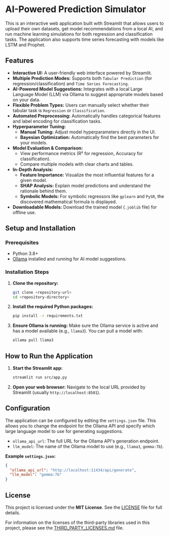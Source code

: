 # AI-Powered Prediction Simulator

This is an interactive web application built with Streamlit that allows users to upload their own datasets, get model recommendations from a local AI, and run machine learning simulations for both regression and classification tasks. The application also supports time series forecasting with models like LSTM and Prophet.

## Features

- **Interactive UI:** A user-friendly web interface powered by Streamlit.
- **Multiple Prediction Modes:** Supports both `Tabular Prediction` (for regression/classification) and `Time Series Forecasting`.
- **AI-Powered Model Suggestions:** Integrates with a local Large Language Model (LLM) via Ollama to suggest appropriate models based on your data.
- **Flexible Problem Types:** Users can manually select whether their tabular task is `Regression` or `Classification`.
- **Automated Preprocessing:** Automatically handles categorical features and label encoding for classification tasks.
- **Hyperparameter Tuning:**
  - **Manual Tuning:** Adjust model hyperparameters directly in the UI.
  - **Bayesian Optimization:** Automatically find the best parameters for your models.
- **Model Evaluation & Comparison:**
  - View performance metrics (R² for regression, Accuracy for classification).
  - Compare multiple models with clear charts and tables.
- **In-Depth Analysis:**
  - **Feature Importance:** Visualize the most influential features for a given model.
  - **SHAP Analysis:** Explain model predictions and understand the rationale behind them.
  - **Symbolic Models:** For symbolic regressors like `gplearn` and `PySR`, the discovered mathematical formula is displayed.
- **Downloadable Models:** Download the trained model (`.joblib` file) for offline use.

## Setup and Installation

### Prerequisites

- Python 3.8+
- [Ollama](https://ollama.ai/) installed and running for AI model suggestions.

### Installation Steps

1.  **Clone the repository:**
    ```bash
    git clone <repository-url>
    cd <repository-directory>
    ```

2.  **Install the required Python packages:**
    ```bash
    pip install -r requirements.txt
    ```

3.  **Ensure Ollama is running:**
    Make sure the Ollama service is active and has a model available (e.g., `llama3`). You can pull a model with:
    ```bash
    ollama pull llama3
    ```

## How to Run the Application

1.  **Start the Streamlit app:**
    ```bash
    streamlit run src/app.py
    ```

2.  **Open your web browser:**
    Navigate to the local URL provided by Streamlit (usually `http://localhost:8501`).

## Configuration

The application can be configured by editing the `settings.json` file. This allows you to change the endpoint for the Ollama API and specify which large language model to use for generating suggestions.

-   `ollama_api_url`: The full URL for the Ollama API's generation endpoint.
-   `llm_model`: The name of the Ollama model to use (e.g., `llama3`, `gemma:7b`).

**Example `settings.json`:**
```json
{
  "ollama_api_url": "http://localhost:11434/api/generate",
  "llm_model": "gemma:7b"
}
```

## License

This project is licensed under the **MIT License**. See the [LICENSE](LICENSE) file for full details.

For information on the licenses of the third-party libraries used in this project, please see the [THIRD_PARTY_LICENSES.md](THIRD_PARTY_LICENSES.md) file.
